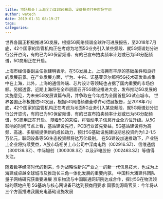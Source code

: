 ```yaml
---
title: 市场机会丨上海全力谋划5G布局，设备投资打开市场空间
author: wetech
date: 2019-01-31 08:19:27
tags: 
categories: 
---
```

世界各国正积极推进5G发展，根据5G网络频谱全球许可进展报告，至2018年7月底，42个国家的监管机构正在考虑为地面5G业务引入某些频段、就5G频谱划分进行公开咨询，有的已为5G保留频谱、有的已宣布拍卖频率计划或已为5G分配频谱，5G商用正在开启。
<!-- more -->
上海市经信委副主任张建明表示，在5G发展上，上海拥有丰厚的基础条件和良好的发展前景。在产业发展方面，华为、中兴、诺基亚贝尔都将5G技术研发重点集中在上海，此外，上海的通信终端、芯片设计等领域也占据了国内重要的市场份额。另据透露，近期上海将在全市层面召开5G建设推进大会，发布推动5G发展的实施意见，为未来5G发展谋篇布局，并争取在今年成为全国首批5G试点城市。
世界各国正积极推进5G发展，根据5G网络频谱全球许可进展报告，至2018年7月底，42个国家的监管机构正在考虑为地面5G业务引入某些频段、就5G频谱划分进行公开咨询，有的已为5G保留频谱、有的已宣布拍卖频率计划或已为5G分配频谱，5G商用正在开启。
随着5G的来临，将驱动电子信息行业全方位升级。从5G影响的时间节点上看，基站建设先行，PCB行业首先受益。5G基站建设将为高频、高速、多层板提供新的成长动力，预计5G基础设施建设期总投资约为1.2-1.5万亿元，联网设备等5G生态投资额将达万亿级别。
在5G建设加速推动下，产业链上企业将持续受益，A股市场相关上市公司中深南电路（002916.SZ）、信维通信（300136.SZ）、中际旭创（300308.SZ）以及沪电股份（002463.SZ）等值得关注。
 
 
随着数字经济时代的到来，作为战略性新兴产业之一的新一代信息技术，也成为上海建成卓越全球城市及推动长三角一体化发展的重要内驱。
中国科大潘建伟团队量子网络研究获重要进展
京东物流与中国联通网研院达成合作，探讨5G在物流领域的落地应用
5G基站与核心网设备已达到预商用要求
国家能源局官员：今年将从三个方面推进我国充电基础设施发展
